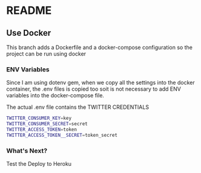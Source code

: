 # README

## Use Docker

This branch adds a Dockerfile and a docker-compose configuration so the project can be run using docker

### ENV Variables

Since I am using dotenv gem, when we copy all the settings into the docker container, the .env files is copied too soit is not necessary to add ENV variables into the docker-compose file.

The actual .env file contains the TWITTER CREDENTIALS

```bash
TWITTER_CONSUMER_KEY=key
TWITTER_CONSUMER_SECRET=secret
TWITTER_ACCESS_TOKEN=token
TWITTER_ACCESS_TOKEN__SECRET=token_secret
```

### What's Next?

Test the Deploy to Heroku
